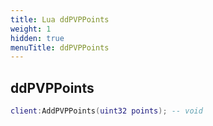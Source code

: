 ```yaml
---
title: Lua ddPVPPoints
weight: 1
hidden: true
menuTitle: ddPVPPoints
---
```

## ddPVPPoints
```lua
client:AddPVPPoints(uint32 points); -- void
```